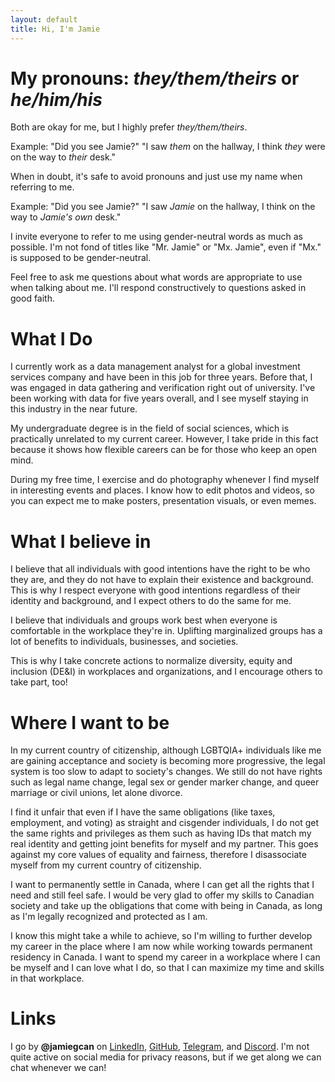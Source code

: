 ```yaml
---
layout: default
title: Hi, I'm Jamie
---
```


# My pronouns: *they/them/theirs* or *he/him/his*

Both are okay for me, but I highly prefer *they/them/theirs*.

Example: "Did you see Jamie?" "I saw *them* on the hallway, I think *they* were on the way to *their* desk."

When in doubt, it's safe to avoid pronouns and just use my name when referring to me.

Example: "Did you see Jamie?" "I saw *Jamie* on the hallway, I think on the way to *Jamie's own* desk."

I invite everyone to refer to me using gender-neutral words as much as possible. I'm not fond of titles like "Mr. Jamie" or "Mx. Jamie", even if "Mx." is supposed to be gender-neutral.

Feel free to ask me questions about what words are appropriate to use when talking about me. I'll respond constructively to questions asked in good faith.

# What I Do

I currently work as a data management analyst for a global investment services company and have been in this job for three years. Before that, I was engaged in data gathering and verification right out of university. I've been working with data for five years overall, and I see myself staying in this industry in the near future.

My undergraduate degree is in the field of social sciences, which is practically unrelated to my current career. However, I take pride in this fact because it shows how flexible careers can be for those who keep an open mind.

During my free time, I exercise and do photography whenever I find myself in interesting events and places. I know how to edit photos and videos, so you can expect me to make posters, presentation visuals, or even memes.

# What I believe in

I believe that all individuals with good intentions have the right to be who they are, and they do not have to explain their existence and background. This is why I respect everyone with good intentions regardless of their identity and background, and I expect others to do the same for me.

I believe that individuals and groups work best when everyone is comfortable in the workplace they're in. Uplifting marginalized groups has a lot of benefits to individuals, businesses, and societies.

This is why I take concrete actions to normalize diversity, equity and inclusion (DE&I) in workplaces and organizations, and I encourage others to take part, too!

# Where I want to be

In my current country of citizenship, although LGBTQIA+ individuals like me are gaining acceptance and society is becoming more progressive, the legal system is too slow to adapt to society's changes. We still do not have rights such as legal name change, legal sex or gender marker change, and queer marriage or civil unions, let alone divorce.

I find it unfair that even if I have the same obligations (like taxes, employment, and voting) as straight and cisgender individuals, I do not get the same rights and privileges as them such as having IDs that match my real identity and getting joint benefits for myself and my partner. This goes against my core values of equality and fairness, therefore I disassociate myself from my current country of citizenship.

I want to permanently settle in Canada, where I can get all the rights that I need and still feel safe. I would be very glad to offer my skills to Canadian society and take up the obligations that come with being in Canada, as long as I'm legally recognized and protected as I am.

I know this might take a while to achieve, so I'm willing to further develop my career in the place where I am now while working towards permanent residency in Canada. I want to spend my career in a workplace where I can be myself and I can love what I do, so that I can maximize my time and skills in that workplace.

# Links

I go by **@jamiegcan** on [LinkedIn](https://linkedin.com/in/jamiegcan), [GitHub](https://github.com/jamiegcan), [Telegram](https://t.me/jamiegcan), and [Discord](https://discord.com). I'm not quite active on social media for privacy reasons, but if we get along we can chat whenever we can!
